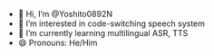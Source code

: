 - 👋 Hi, I’m @Yoshito0892N
- 👀 I’m interested in code-switching speech system
- 🌱 I’m currently learning multilingual ASR, TTS
- 😄 Pronouns: He/Him

<!---
Yoshito0892N/Yoshito0892N is a ✨ special ✨ repository because its `README.md` (this file) appears on your GitHub profile.
You can click the Preview link to take a look at your changes.
--->
